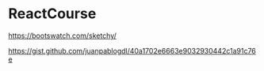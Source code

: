 # ReactCourse

https://bootswatch.com/sketchy/

https://gist.github.com/juanpablogdl/40a1702e6663e9032930442c1a91c76e
